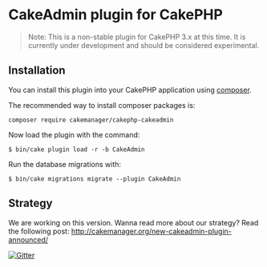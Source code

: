 # CakeAdmin plugin for CakePHP

> Note: This is a non-stable plugin for CakePHP 3.x at this time. It is currently under development and should be considered experimental.

## Installation

You can install this plugin into your CakePHP application using [composer](http://getcomposer.org).

The recommended way to install composer packages is:

```
composer require cakemanager/cakephp-cakeadmin
```

Now load the plugin with the command:

``` 
$ bin/cake plugin load -r -b CakeAdmin
```

Run the database migrations with:

```
$ bin/cake migrations migrate --plugin CakeAdmin
```

## Strategy

We are working on this version. Wanna read more about our strategy? Read the following post: http://cakemanager.org/new-cakeadmin-plugin-announced/


[![Gitter](https://badges.gitter.im/Join%20Chat.svg)](https://gitter.im/cakemanager/cakephp-cakeadmin?utm_source=badge&utm_medium=badge&utm_campaign=pr-badge&utm_content=badge)